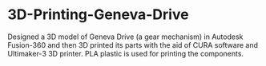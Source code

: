 # 3D-Printing-Geneva-Drive
Designed a 3D model of Geneva Drive (a gear mechanism) in Autodesk Fusion-360 and then 3D printed its parts with the aid of CURA software and Ultimaker-3 3D printer. PLA plastic is used for printing the components.
